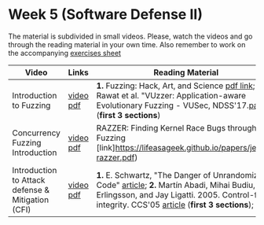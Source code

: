 # Week 5  (Software Defense II)

The material is subdivided in small videos.
Please, watch the videos and go through the reading material in your own time.
Also remember to work on the accompanying [exercises sheet](../exercises/EXERCISE5.md)

| Video                   | Links                     |        Reading Material                                                                                                                                                                                      |
|-------------------------|---------------------------|----------------------------------------------------------------------------------|
| Introduction to Fuzzing                 | [video](https://web.microsoftstream.com/video/c7d0cd83-3f9d-4b18-b9f9-448c654326d6) [pdf](../slides/week5/Intro-fuzzzing.pdf) | **1.** Fuzzing: Hack, Art, and Science [pdf link](https://patricegodefroid.github.io/public_psfiles/Fuzzing-101-CACM2020.pdf); **2.** S. Rawat et al. "VUzzer: Application-aware Evolutionary Fuzzing - VUSec, NDSS'17.[paper](https://download.vusec.net/papers/vuzzer_ndss17.pdf) (**first 3 sections**)|
| Concurrency Fuzzing Introduction | [video](https://web.microsoftstream.com/video/ae4b1d76-4a06-4668-9561-4d556a483323) [pdf](../slides/week5/Intro-concurrency-fuzz.pdf)| RAZZER: Finding Kernel Race Bugs through Fuzzing [link]https://lifeasageek.github.io/papers/jeong-razzer.pdf)|
| Introduction to Attack defense & Mitigation (CFI) | [video](https://web.microsoftstream.com/video/f9277371-f346-45bc-9618-f92e6be03a7d) [pdf](../slides/week5/intro-defence-mitigation.pdf) | **1.** E. Schwartz, "The Danger of Unrandomized Code" [article](https://www.usenix.org/system/files/login/articles/105516-Schwartz.pdf); **2.** Martín Abadi, Mihai Budiu, Úlfar Erlingsson, and Jay Ligatti. 2005. Control-flow integrity. CCS'05 [article](http://www.cs.columbia.edu/~suman/secure_sw_devel/p340-abadi.pdf) (**first 3 sections**);                                                                                                                                                                                       |